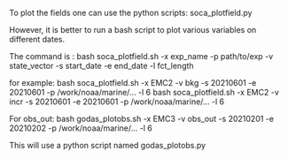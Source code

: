 To plot the fields one can use the python scripts: soca_plotfield.py

However, it is better to run a bash script to plot various variables on different dates.

The command is :
bash soca_plotfield.sh -x exp_name -p path/to/exp -v state_vector -s start_date -e end_date -l fct_length

for example:
bash soca_plotfield.sh -x EMC2 -v bkg -s 20210601 -e 20210601 -p /work/noaa/marine/... -l 6
bash soca_plotfield.sh -x EMC2 -v incr -s 20210601 -e 20210601 -p /work/noaa/marine/... -l 6

For obs_out:
bash godas_plotobs.sh -x EMC3 -v obs_out -s 20210201 -e 20210202 -p /work/noaa/marine/... -l 6

This will use a python script named godas_plotobs.py

